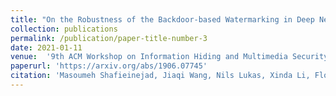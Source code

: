 ```yaml
---
title: "On the Robustness of the Backdoor-based Watermarking in Deep Neural Networks"
collection: publications
permalink: /publication/paper-title-number-3
date: 2021-01-11
venue:  '9th ACM Workshop on Information Hiding and Multimedia Security (IH&MMSEC)'
paperurl: 'https://arxiv.org/abs/1906.07745'
citation: 'Masoumeh Shafieinejad, Jiaqi Wang, Nils Lukas, Xinda Li, Florian Kerschbaum, On the Robustness of the Backdoor-based Watermarking in Deep Neural Networks, IH&MMSEC 2021'
---
```

